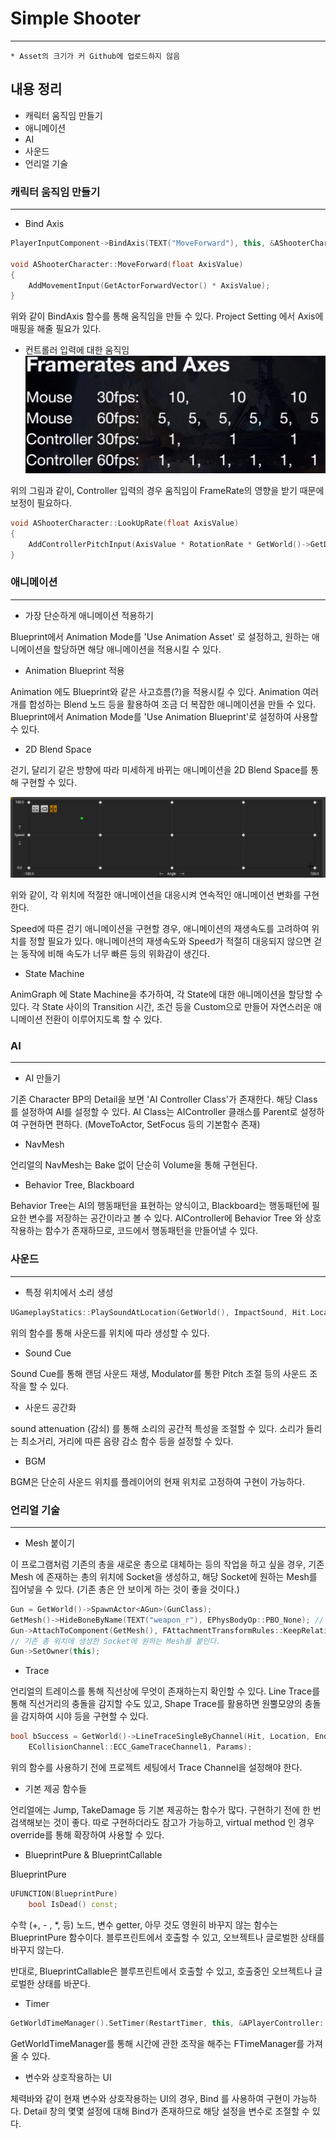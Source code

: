 # Simple Shooter
-----------------------------
    * Asset의 크기가 커 Github에 업로드하지 않음

## 내용 정리
- 캐릭터 움직임 만들기 
- 애니메이션
- AI
- 사운드
- 언리얼 기술

### 캐릭터 움직임 만들기
----------------------------

- Bind Axis
```C++
PlayerInputComponent->BindAxis(TEXT("MoveForward"), this, &AShooterCharacter::MoveForward);

void AShooterCharacter::MoveForward(float AxisValue)
{
	AddMovementInput(GetActorForwardVector() * AxisValue);
}
```

위와 같이 BindAxis 함수를 통해 움직임을 만들 수 있다.
Project Setting 에서 Axis에 매핑을 해줄 필요가 있다.

- 컨트롤러 입력에 대한 움직임
![Framerate](/framerate.png)

위의 그림과 같이, Controller 입력의 경우 움직임이 FrameRate의 영향을 받기 때문에 보정이 필요하다.

```C++
void AShooterCharacter::LookUpRate(float AxisValue)
{
	AddControllerPitchInput(AxisValue * RotationRate * GetWorld()->GetDeltaSeconds());
}
```

### 애니메이션
----------------------------

- 가장 단순하게 애니메이션 적용하기

Blueprint에서 Animation Mode를 'Use Animation Asset' 로 설정하고,
원하는 애니메이션을 할당하면 해당 애니메이션을 적용시킬 수 있다.

- Animation Blueprint 적용

Animation 에도 Blueprint와 같은 사고흐름(?)을 적용시킬 수 있다.
Animation 여러 개를 합성하는 Blend 노드 등을 활용하여 조금 더 복잡한 애니메이션을 만들 수 있다. 
Blueprint에서 Animation Mode를 'Use Animation Blueprint'로 설정하여 사용할 수 있다.

- 2D Blend Space

걷기, 달리기 같은 방향에 따라 미세하게 바뀌는 애니메이션을 2D Blend Space를 통해 구현할 수 있다.

![Blend Space](/blendspace.png)

위와 같이, 각 위치에 적절한 애니메이션을 대응시켜 연속적인 애니메이션 변화를 구현한다.

Speed에 따른 걷기 애니메이션을 구현할 경우, 애니메이션의 재생속도를 고려하여 위치를 정할 필요가 있다. 
애니메이션의 재생속도와 Speed가 적절히 대응되지 않으면 걷는 동작에 비해 속도가 너무 빠른 등의 위화감이 생긴다.

- State Machine
  
AnimGraph 에 State Machine을 추가하여, 각 State에 대한 애니메이션을 할당할 수 있다.
각 State 사이의 Transition 시간, 조건 등을 Custom으로 만들어 자연스러운 애니메이션 전환이 이루어지도록 할 수 있다.

### AI
----------------------------
- AI 만들기

기존 Character BP의 Detail을 보면 'AI Controller Class'가 존재한다. 해당 Class를 설정하여 AI를 설정할 수 있다.
AI Class는 AIController 클래스를 Parent로 설정하여 구현하면 편하다. 
(MoveToActor, SetFocus 등의 기본함수 존재)

- NavMesh

언리얼의 NavMesh는 Bake 없이 단순히 Volume을 통해 구현된다.

- Behavior Tree, Blackboard

Behavior Tree는 AI의 행동패턴을 표현하는 양식이고, Blackboard는 행동패턴에 필요한 변수를 저장하는 공간이라고 볼 수 있다.
AIController에 Behavior Tree 와 상호작용하는 함수가 존재하므로, 코드에서 행동패턴을 만들어낼 수 있다.

### 사운드
----------------------------
- 특정 위치에서 소리 생성
```C++
UGameplayStatics::PlaySoundAtLocation(GetWorld(), ImpactSound, Hit.Location);
```
위의 함수를 통해 사운드를 위치에 따라 생성할 수 있다.

- Sound Cue 
  
Sound Cue를 통해 랜덤 사운드 재생, Modulator를 통한 Pitch 조절 등의 사운드 조작을 할 수 있다.

- 사운드 공간화

sound attenuation (감쇠) 를 통해 소리의 공간적 특성을 조절할 수 있다.
소리가 들리는 최소거리, 거리에 따른 음량 감소 함수 등을 설정할 수 있다.

- BGM

BGM은 단순히 사운드 위치를 플레이어의 현재 위치로 고정하여 구현이 가능하다.

### 언리얼 기술
----------------------------
- Mesh 붙이기

이 프로그램처럼 기존의 총을 새로운 총으로 대체하는 등의 작업을 하고 싶을 경우,
기존 Mesh 에 존재하는 총의 위치에 Socket을 생성하고, 해당 Socket에 원하는 Mesh를 집어넣을 수 있다. (기존 총은 안 보이게 하는 것이 좋을 것이다.)

```C++
Gun = GetWorld()->SpawnActor<AGun>(GunClass);
GetMesh()->HideBoneByName(TEXT("weapon_r"), EPhysBodyOp::PBO_None); // 기존의 총을 숨긴다.
Gun->AttachToComponent(GetMesh(), FAttachmentTransformRules::KeepRelativeTransform, TEXT("weaponSocket"));
// 기존 총 위치에 생성한 Socket에 원하는 Mesh를 붙인다.
Gun->SetOwner(this);
```

- Trace
  
언리얼의 트레이스를 통해 직선상에 무엇이 존재하는지 확인할 수 있다.
Line Trace를 통해 직선거리의 충돌을 감지할 수도 있고, Shape Trace를 활용하면 원뿔모양의 충돌을 감지하여 시야 등을 구현할 수 있다.

```C++
bool bSuccess = GetWorld()->LineTraceSingleByChannel(Hit, Location, End,
    ECollisionChannel::ECC_GameTraceChannel1, Params);
```
위의 함수를 사용하기 전에 프로젝트 세팅에서 Trace Channel을 설정해야 한다.


- 기본 제공 함수들

언리얼에는 Jump, TakeDamage 등 기본 제공하는 함수가 많다.
구현하기 전에 한 번 검색해보는 것이 좋다. 
따로 구현하더라도 참고가 가능하고, virtual method 인 경우 override를 통해 확장하여 사용할 수 있다.

- BlueprintPure & BlueprintCallable

BlueprintPure
```C++
UFUNCTION(BlueprintPure)
    bool IsDead() const;
```
수학 (+, - , *, 등) 노드, 변수 getter, 아무 것도 영원히 바꾸지 않는 함수는 BlueprintPure 함수이다.
블루프린트에서 호출할 수 있고, 오브젝트나 글로벌한 상태를 바꾸지 않는다.

반대로, BlueprintCallable은 블루프린트에서 호출할 수 있고, 호출중인 오브젝트나 글로벌한 상태를 바꾼다.


- Timer
```C++
GetWorldTimeManager().SetTimer(RestartTimer, this, &APlayerController::RestartLevel, RestartDelay);
```
GetWorldTimeManager를 통해 시간에 관한 조작을 해주는 FTimeManager를 가져올 수 있다.

- 변수와 상호작용하는 UI

체력바와 같이 현재 변수와 상호작용하는 UI의 경우, Bind 를 사용하여 구현이 가능하다.
Detail 창의 몇몇 설정에 대해 Bind가 존재하므로 해당 설정을 변수로 조절할 수 있다.
